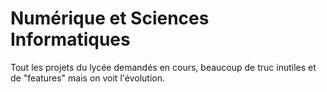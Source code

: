# Numérique et Sciences Informatiques

Tout les projets du lycée demandés en cours, beaucoup de truc inutiles et de "features" mais on voit l'évolution.

